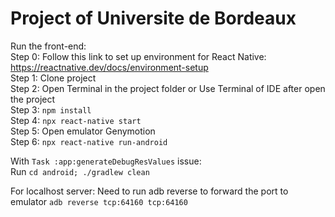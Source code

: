 # Project of Universite de Bordeaux
Run the front-end:  
Step 0: Follow this link to set up environment for React Native: https://reactnative.dev/docs/environment-setup  
Step 1: Clone project  
Step 2: Open Terminal in the project folder or Use Terminal of IDE after open the project  
Step 3: `npm install`  
Step 4: `npx react-native start`  
Step 5: Open emulator Genymotion  
Step 6: `npx react-native run-android`  

With `Task :app:generateDebugResValues` issue:  
Run `cd android; ./gradlew clean`

For localhost server: Need to run adb reverse to forward the port to emulator
`adb reverse tcp:64160 tcp:64160`
